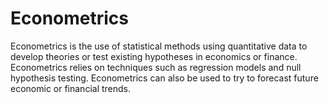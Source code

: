 # Econometrics

Econometrics is the use of statistical methods using quantitative data to develop theories or test existing hypotheses in economics or finance. Econometrics relies on techniques such as regression models and null hypothesis testing. Econometrics can also be used to try to forecast future economic or financial trends.
